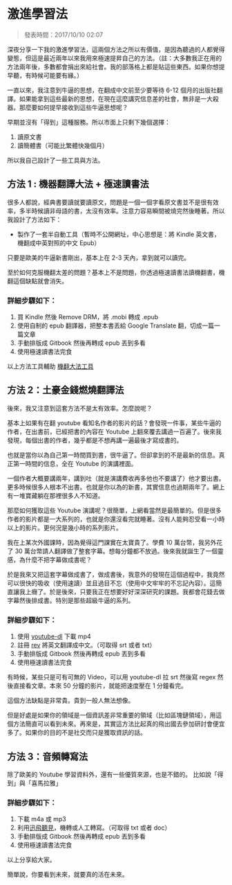 # 激進學習法

> 發表時間：2017/10/10 02:07

深夜分享一下我的激進學習法，這兩個方法之所以有價值，是因為聽過的人都覺得變態，但這是最近兩年以來我用來極速提昇自己的方法。（註：大多數我正在用的方法兩年後，多數都會捐出來給社會。我的部落格上都是貼這些東西。如果你想提早聽，有時候可能要有緣。）

一直以來，我注意到牛逼的思想，在翻成中文前至少要等待 6-12 個月的出版社翻譯。如果能拿到這些最新的思想，在現在這麼講究信息差的社會，無非是一大殺器。那麼要如何提早接收到這些牛逼思想呢？

早期並沒有「得到」這種服務。所以市面上只剩下幾個選擇：

1. 讀原文書
2. 讀簡體書（可能比繁體快幾個月）

所以我自己設計了一些工具與方法。

## 方法 1 : 機器翻譯大法 + 極速讀書法

很多人都說，經典書要讀就要讀原文，問題是一個一個字看原文書並不是很有效率，多半時候讀非母語的書，太沒有效率。注意力容易瞬間被燒完然後睡著。所以我設計了方法如下：

* 製作了一套半自動工具（暫時不公開網址，中心思想是：將 Kindle 英文書，機翻成中英對照的中文 Epub）

只要是歐美的牛逼新書剛出，基本上在 2-3 天內，拿到就可以讀完。

至於如何克服機翻太差的問題？基本上不是問題，你透過極速讀書法讀機翻書，機翻這個缺點就會消失。

### 詳細步驟如下：

1. 買 Kindle 然後 Remove DRM，將 .mobi 轉成 .epub
2. 使用自制的 epub 翻譯器，把整本書丟給 Google Translate 翻，切成一篇一篇文章
3. 手動排版成 Gitbook 然後再轉成 epub 丟到多看
4. 使用極速讀書法完食

以上方法工具輔助 [機翻大法工具](machine-translate.md)


## 方法 2：土豪金錢燃燒翻譯法

後來，我又注意到這套方法不是太有效率。怎麼說呢？

基本上如果有在翻 youtube 看知名作者的影片的話？會發現一件事，某些牛逼的作者，在出書前，已經把書的內容在 Youtube 上翻來覆去講過一百遍了。後來我發現，每個出書的作者，幾乎都是不想再講一遍最後才寫成書的。

也就是當你以為自己第一時間買到書，很牛逼了。但卻拿到的不是最新的信息。真正第一時間的信息，全在 Youtube 的演講裡面。

一個作者大概要講兩年，講到吐（就是演講費收再多他也不要講了）他才要出書。更多時候很多人根本不出書。也就是你以為的新書，其實信息也過期兩年了。網上有一堆寶藏躺在那裡很多人不知道。

那麼如何獲取這些 Youtube 演講呢？很簡單，上網看當然是最簡單的。但是很多作者的影片都是一大系列的，也就是你還沒看完就睡著。沒有人能夠忍受看一小時以上的影片。更何況是幾小時的系列影片。

我在上某次外國課時，因為覺得這門課實在太寶貴了。學費 10 萬台幣，我另外花了 30 萬台幣請人翻譯做了整套字幕。想每分鐘都不放過。後來我就誕生了一個靈感，為什麼不把字幕做成書呢？

於是我來又把這套字幕做成書了，做成書後，我意外的發現在這個過程中，我竟然可以很快的吸收（使用速讀）並且過目不忘（使用中文牢牢的不忘記內容）。這簡直讓我上癮了。於是後來，只要我正在想要好好深深研究的課題。我都會花錢去做字幕然後排成書。特別是那些超級牛逼的系列。


### 詳細步驟如下：

1. 使用 [youtube-dl](https://rg3.github.io/youtube-dl/) 下載 mp4
2. 註冊 [rev](http://rev.com/) 將英文翻譯成中文。（可取得 srt 或者 txt）
3. 手動排版成 Gitbook 然後再轉成 epub 丟到多看
4. 使用極速讀書法完食

有時候，某些只是可有可無的 Video，可以用 youtube-dl 拉 srt 然後寫 regex 然後直接看文章。本來 50 分鐘的影片，就能把速度壓在 1 分鐘看完。

這個方法缺點是非常貴。貴到一般人無法想像。

但是好處是如果你的領域是一個資訊差非常重要的領域（比如區塊鏈領域），用這個方法簡直可以看到未來。再來是，其實這方法比起真的飛出國去參加研討會便宜多了。如果你的目的不是社交而只是獲取資訊的話。


## 方法 3：音頻轉寫法

除了歐美的 Youtube 學習資料外，還有一些優質來源，也是不錯的。
比如說「得到」與「喜馬拉雅」

### 詳細步驟如下：

1. 下載 m4a 或 mp3
2. 利用[迅飛聽見](https://www.iflyrec.com/)，機轉或人工轉寫。（可取得 txt 或者 doc）
3. 手動排版成 Gitbook 然後再轉成 epub 丟到多看
4. 使用極速讀書法完食


以上分享給大家。

簡單說，你要看到未來，就要真的活在未來。
